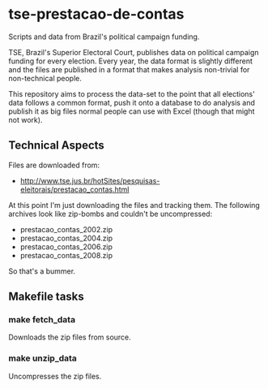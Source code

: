 # tse-prestacao-de-contas
Scripts and data from Brazil's political campaign funding.

TSE, Brazil's Superior Electoral Court, publishes data on political campaign
funding for every election. Every year, the data format is slightly different
and the files are published in a format that makes analysis non-trivial for
non-technical people.

This repository aims to process the data-set to the point that all elections'
data follows a common format, push it onto a database to do analysis and
publish it as big files normal people can use with Excel (though that might not
work).

## Technical Aspects
Files are downloaded from:
- http://www.tse.jus.br/hotSites/pesquisas-eleitorais/prestacao_contas.html

At this point I'm just downloading the files and tracking them. The following
archives look like zip-bombs and couldn't be uncompressed:

- prestacao_contas_2002.zip
- prestacao_contas_2004.zip
- prestacao_contas_2006.zip
- prestacao_contas_2008.zip

So that's a bummer.

## Makefile tasks
### make fetch_data
Downloads the zip files from source.

### make unzip_data
Uncompresses the zip files.
